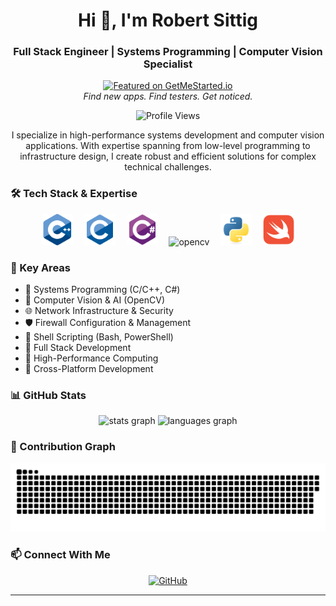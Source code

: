 <h1 align="center">Hi 👋, I'm Robert Sittig</h1>
<h3 align="center">Full Stack Engineer | Systems Programming | Computer Vision Specialist</h3>

<p align="center">
  <a href="https://getmestarted.io" target="_blank">
    <img src="https://getmestarted.io/badge.svg" alt="Featured on GetMeStarted.io" />
  </a>
  <br/>
  <em>Find new apps. Find testers. Get noticed.</em>
</p>

<p align="center">
  <img src="https://profile-counter.glitch.me/Sittlon/count.svg?" alt="Profile Views" />
</p>

<p align="center">
  I specialize in high-performance systems development and computer vision applications. With expertise spanning from low-level programming to infrastructure design, I create robust and efficient solutions for complex technical challenges.
</p>

### 🛠️ Tech Stack & Expertise

<div align="center">
  <!-- Programming Languages -->
  <img src="https://raw.githubusercontent.com/devicons/devicon/master/icons/cplusplus/cplusplus-original.svg" alt="cplusplus" width="50" height="50"/>
  <img width="10" />
  <img src="https://raw.githubusercontent.com/devicons/devicon/master/icons/c/c-original.svg" alt="c" width="50" height="50"/>
  <img width="10" />
  <img src="https://raw.githubusercontent.com/devicons/devicon/master/icons/csharp/csharp-original.svg" alt="csharp" width="50" height="50"/>
  <img width="10" />
  <img src="https://www.vectorlogo.zone/logos/opencv/opencv-icon.svg" alt="opencv" width="50" height="50"/>
  <img width="10" />
  <img src="https://raw.githubusercontent.com/devicons/devicon/master/icons/python/python-original.svg" alt="python" width="50" height="50"/>
  <img width="10" />
  <img src="https://raw.githubusercontent.com/devicons/devicon/master/icons/swift/swift-original.svg" alt="swift" width="50" height="50"/>
</div>

### 💼 Key Areas
- 🔧 Systems Programming (C/C++, C#)
- 🤖 Computer Vision & AI (OpenCV)
- 🌐 Network Infrastructure & Security
- 🛡️ Firewall Configuration & Management
- 📜 Shell Scripting (Bash, PowerShell)
- 🔄 Full Stack Development
- 🚀 High-Performance Computing
- 📱 Cross-Platform Development

### 📊 GitHub Stats

<div align="center">
  <img src="https://github-readme-stats-a4az-8s2opmw7i-sittlons-projects.vercel.app/api?username=Sittlon&hide_title=true&hide_rank=false&show_icons=true&include_all_commits=false&count_private=true&disable_animations=false&theme=tokyonight&locale=en&hide_border=true&order=1" height="150" alt="stats graph"  />
  <img src="https://github-readme-stats-a4az-8s2opmw7i-sittlons-projects.vercel.app/api/top-langs?username=Sittlon&locale=en&hide_title=true&layout=compact&card_width=320&langs_count=6&theme=tokyonight&hide_border=true&order=2&hide=CSS,Sass,HTML,Scss,xslt" height="150" alt="languages graph"  />
</div>

### 🐍 Contribution Graph

<img src="https://raw.githubusercontent.com/Sittlon/Sittlon/output/snake.svg" alt="Snake animation" />

### 📫 Connect With Me
<p align="center">
  <a href="https://github.com/Sittlon" target="_blank">
    <img src="https://img.shields.io/badge/GitHub-100000?style=for-the-badge&logo=github&logoColor=white" alt="GitHub"/>
  </a>
  <!-- Add other social links as needed -->
</p>

---
